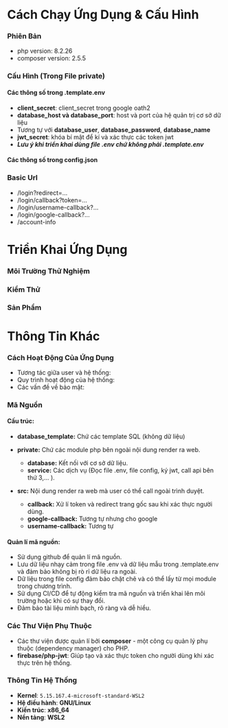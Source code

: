 # Cách Chạy Ứng Dụng & Cấu Hình 

### Phiên Bản
- php version: 8.2.26
- composer version: 2.5.5

### Cấu Hình (Trong File **private**)
#### Các thông số trong .template.env
- **client_secret**: client_secret trong google oath2
- **database_host và database_port**: host và port của hệ quản trị cơ sở dữ liệu
- Tương tự với **database_user**, **database_password**, **database_name**
- **jwt_secret**: khóa bí mật để kí và xác thực các token jwt
- ***Lưu ý khi triển khai dùng file .env chứ không phải .template.env***

#### Các thông số trong config.json

### Basic Url
- /login?redirect=...
- /login/callback?token=...
- /login/username-callback?...
- /login/google-callback?...
- /account-info

<!-- ----------------------------------------------- -->
# Triển Khai Ứng Dụng
### Môi Trường Thử Nghiệm

### Kiểm Thử

### Sản Phẩm

<!-- ----------------------------------------------- -->
# Thông Tin Khác

### Cách Hoạt Động Của Ứng Dụng
- Tương tác giữa user và hệ thống:
- Quy trình hoạt động của hệ thống:
- Các vấn đề về bảo mật:

### Mã Nguồn
#### Cấu trúc:
- **database_template:** Chứ các template SQL (không dữ liệu)
- **private:** Chứ các module php bên ngoài nội dung render ra web.
    - **database:** Kết nối với cơ sở dữ liệu.
    - **service:** Các dịch vụ (Đọc file .env, file config, ký jwt, call api bên thứ 3,... ).

- **src:** Nội dung render ra web mà user có thể call ngoài trình duyệt.
    - **callback:** Xử lí token và redirect trang gốc sau khi xác thực người dùng.
    - **google-callback:** Tương tự nhưng cho google
    - **username-callback:** Tương tự

#### Quản lí mã nguồn:
- Sử dụng github để quản lí mã nguồn.
- Lưu dữ liệu nhạy cảm trong file .env và dữ liệu mẫu trong .template.env và đảm bảo không bị rò rỉ dữ liệu ra ngoài.
- Dữ liệu trong file config đảm bảo chặt chẽ và có thể lấy từ mọi module trong chương trình.
- Sử dụng CI/CD để tự động kiểm tra mã nguồn và triển khai lên môi trường hoặc khi có sự thay đổi.
- Đảm bảo tài liệu minh bạch, rõ ràng và dễ hiểu.

### Các Thư Viện Phụ Thuộc
- Các thư viện được quản lí bởi **composer** - một công cụ quản lý phụ thuộc (dependency manager) cho PHP.
- **firebase/php-jwt**: Giúp tạo và xác thực token cho người dùng khi xác thực trên hệ thống.

### Thông Tin Hệ Thống
- **Kernel**: `5.15.167.4-microsoft-standard-WSL2`
- **Hệ điều hành**: **GNU/Linux**
- **Kiến trúc**: **x86_64**
- **Nền tảng**: **WSL2**